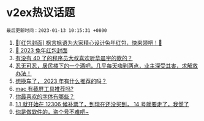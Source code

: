 # v2ex热议话题

`最后更新时间：2023-01-13 10:15:31 +0800`

1. [🧧[红包封面] 枫言枫语为大家精心设计兔年红包，快来领吧！🐰](https://www.v2ex.com/t/908405)
1. [🐰 2023 兔年红包封面](https://www.v2ex.com/t/908354)
1. [有没有 40 了的程序员大叔喜欢听华晨宇的歌的？](https://www.v2ex.com/t/908412)
1. [忍无可忍，居民楼下的一个酒吧，几乎每天嗨到两点，业主深受其害，求解救办法！](https://www.v2ex.com/t/908363)
1. [想换车了， 2023 年有什么推荐的吗？](https://www.v2ex.com/t/908352)
1. [mac 有截屏工具推荐吗?](https://www.v2ex.com/t/908385)
1. [你最喜欢的字体有哪些？](https://www.v2ex.com/t/908532)
1. [1.1 就开始在 12306 候补票了，到现在还没买到， 14 号就要走了，我慌了](https://www.v2ex.com/t/908410)
1. [你是做软件的，盗个号不难吧~](https://www.v2ex.com/t/908450)

